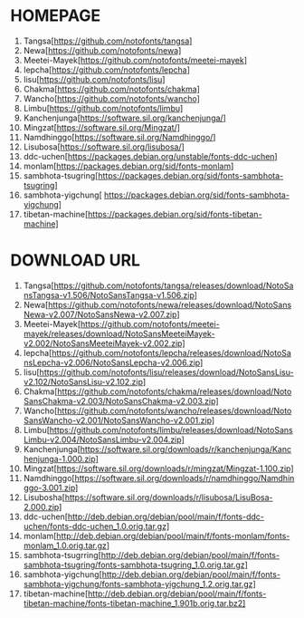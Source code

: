 #  HOMEPAGE

1. Tangsa[https://github.com/notofonts/tangsa]
2. Newa[https://github.com/notofonts/newa]
3. Meetei-Mayek[https://github.com/notofonts/meetei-mayek]
4. lepcha[https://github.com/notofonts/lepcha]
5. lisu[https://github.com/notofonts/lisu]
6. Chakma[https://github.com/notofonts/chakma]
7. Wancho[https://github.com/notofonts/wancho]
8. Limbu[https://github.com/notofonts/limbu]
9. Kanchenjunga[https://software.sil.org/kanchenjunga/]
10. Mingzat[https://software.sil.org/Mingzat/]
11. Namdhinggo[https://software.sil.org/Namdhinggo/]
12. Lisubosa[https://software.sil.org/lisubosa/]
13. ddc-uchen[https://packages.debian.org/unstable/fonts-ddc-uchen]
14. monlam[https://packages.debian.org/sid/fonts-monlam]
15. sambhota-tsugring[https://packages.debian.org/sid/fonts-sambhota-tsugring]
16. sambhota-yigchung[ https://packages.debian.org/sid/fonts-sambhota-yigchung]
17. tibetan-machine[https://packages.debian.org/sid/fonts-tibetan-machine]

# DOWNLOAD URL

1. Tangsa[https://github.com/notofonts/tangsa/releases/download/NotoSansTangsa-v1.506/NotoSansTangsa-v1.506.zip] 
2. Newa[https://github.com/notofonts/newa/releases/download/NotoSansNewa-v2.007/NotoSansNewa-v2.007.zip]
3. Meetei-Mayek[https://github.com/notofonts/meetei-mayek/releases/download/NotoSansMeeteiMayek-v2.002/NotoSansMeeteiMayek-v2.002.zip] 
4. lepcha[https://github.com/notofonts/lepcha/releases/download/NotoSansLepcha-v2.006/NotoSansLepcha-v2.006.zip]
5. lisu[https://github.com/notofonts/lisu/releases/download/NotoSansLisu-v2.102/NotoSansLisu-v2.102.zip]
6. Chakma[https://github.com/notofonts/chakma/releases/download/NotoSansChakma-v2.003/NotoSansChakma-v2.003.zip]
7. Wancho[https://github.com/notofonts/wancho/releases/download/NotoSansWancho-v2.001/NotoSansWancho-v2.001.zip]
8. Limbu[https://github.com/notofonts/limbu/releases/download/NotoSansLimbu-v2.004/NotoSansLimbu-v2.004.zip]
9. Kanchenjunga[https://software.sil.org/downloads/r/kanchenjunga/Kanchenjunga-1.000.zip]
10. Mingzat[https://software.sil.org/downloads/r/mingzat/Mingzat-1.100.zip]
11. Namdhinggo[https://software.sil.org/downloads/r/namdhinggo/Namdhinggo-3.001.zip]
12. Lisubosha[https://software.sil.org/downloads/r/lisubosa/LisuBosa-2.000.zip]
13. ddc-uchen[http://deb.debian.org/debian/pool/main/f/fonts-ddc-uchen/fonts-ddc-uchen_1.0.orig.tar.gz]
14. monlam[http://deb.debian.org/debian/pool/main/f/fonts-monlam/fonts-monlam_1.0.orig.tar.gz]
15. sambhota-tsugrring[http://deb.debian.org/debian/pool/main/f/fonts-sambhota-tsugring/fonts-sambhota-tsugring_1.0.orig.tar.gz]
16. sambhota-yigchung[http://deb.debian.org/debian/pool/main/f/fonts-sambhota-yigchung/fonts-sambhota-yigchung_1.2.orig.tar.gz]
17. tibetan-machine[http://deb.debian.org/debian/pool/main/f/fonts-tibetan-machine/fonts-tibetan-machine_1.901b.orig.tar.bz2]
